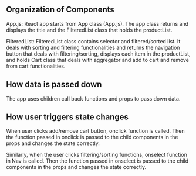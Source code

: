 ## Organization of Components

App.js: React app starts from App class (App.js). The app class returns and displays the title and the FilteredList class that holds the productList. 

FilteredList: FilteredList class contains selector and filtered/sorted list. It deals with sorting and filtering functionalities and returns the navigation button that deals with filtering/sorting, displays each item in the productList, and holds Cart class that deals with aggregator and add to cart and remove from cart functionalities.

## How data is passed down
The app uses children call back functions and props to pass down data.

## How user triggers state changes
When user clicks add/remove cart button, onclick function is called. Then the function passed in onclick is passed to the child components in the props and changes the state correctly.

Similarly, when the user clicks filtering/sorting functions, onselect function in Nav is called. Then the function passed in onselect is passed to the child components in the props and changes the state correctly.